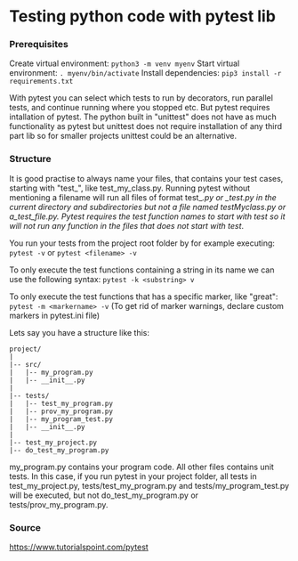 # Testing python code with pytest lib

### Prerequisites
Create virtual environment: ```python3 -m venv myenv```
Start virtual environment: ```. myenv/bin/activate```
Install dependencies: ```pip3 install -r requirements.txt```

With pytest you can select which tests to run by decorators, run parallel tests, and continue running where you stopped etc. But pytest requires intallation of pytest. The python built in "unittest" does not have as much functionality as pytest but unittest does not require installation of any third part lib so for smaller projects unittest could be an alternative.

### Structure
It is good practise to always name your files, that contains your test cases, starting
with "test_", like test_my_class.py. Running pytest without mentioning a filename will
run all files of format test_*.py or *_test.py in the current directory and subdirectories but not a file named testMyclass.py or a_test_file.py. Pytest requires the test function names to start with test* so it will not run any function in the files that does not start with test*.

You run your tests from the project root folder by for example executing:
```pytest -v```
or
```pytest <filename> -v```

To only execute the test functions containing a string in its name we can use the following syntax:
```pytest -k <substring> v```

To only execute the test functions that has a specific marker, like "great":
```pytest -m <markername> -v```
(To get rid of marker warnings, declare custom markers in pytest.ini file)
  
Lets say you have a structure like this:

```
project/
|
|-- src/
|   |-- my_program.py
|   |-- __init__.py
|
|-- tests/
|   |-- test_my_program.py
|   |-- prov_my_program.py
|   |-- my_program_test.py
|   |-- __init__.py
|
|-- test_my_project.py
|-- do_test_my_program.py
```

my_program.py contains your program code. All other files contains unit tests.
In this case, if you run pytest in your project folder, all tests in test_my_project.py, tests/test_my_program.py and tests/my_program_test.py will be executed, but not do_test_my_program.py or tests/prov_my_program.py.

### Source
https://www.tutorialspoint.com/pytest

